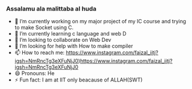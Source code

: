 ### Assalamu ala malittaba al huda
- 🔭 I’m currently working on my major project of my IC course and trying to make Socket using C.
- 🌱 I’m currently learning c language and web D
- 👯 I’m looking to collaborate on Web Dev
- 🤔 I’m looking for help with How to make compiler
- 📫 How to reach me: https://www.instagram.com/faizal_iitj?igsh=NmRncTg3eXFuNjJ0)https://www.instagram.com/faizal_iitj?igsh=NmRncTg3eXFuNjJ0
- 😄 Pronouns: He
- ⚡ Fun fact: I am at IIT only beacause of ALLAH(SWT)

<!--
**Asadalk/Asadalk** is a ✨ _special_ ✨ repository because its `README.md` (this file) appears on your GitHub profile.

Here are some ideas to get you started:





- 💬 Ask me about my studies

-->
